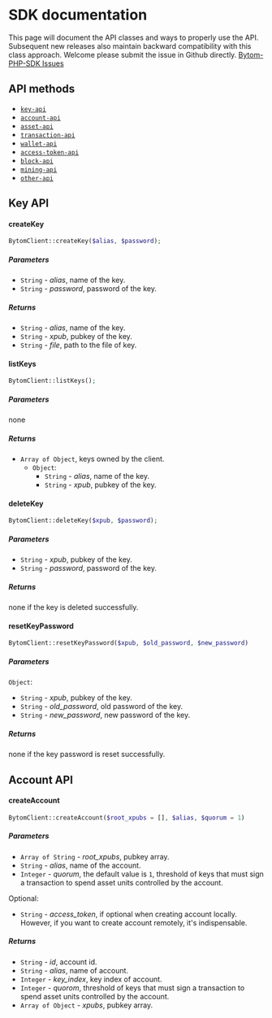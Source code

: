 # SDK documentation

This page will document the API classes and ways to properly use the API.
Subsequent new releases also maintain backward compatibility with this class approach.
Welcome please submit the issue in Github directly.
[Bytom-PHP-SDK Issues](https://github.com/lxlxw/bytom-php-sdk/issues)

## API methods

* [`key-api`](#key-api)
* [`account-api`](#account-api)
* [`asset-api`](#asset-api)
* [`transaction-api`](#transaction-api)
* [`wallet-api`](#wallet-api)
* [`access-token-api`](#access-token-api)
* [`block-api`](#block-api)
* [`mining-api`](#mining-api)
* [`other-api`](#other-api)

## Key API

#### createKey

```php
BytomClient::createKey($alias, $password);
```

##### Parameters

- `String` - *alias*, name of the key.
- `String` - *password*, password of the key.

##### Returns

- `String` - *alias*, name of the key.
- `String` - *xpub*, pubkey of the key.
- `String` - *file*, path to the file of key.

#### listKeys

```php
BytomClient::listKeys();
```

##### Parameters

none

##### Returns

- `Array of Object`, keys owned by the client.
  - `Object`:
    - `String` - *alias*, name of the key.
    - `String` - *xpub*, pubkey of the key.

#### deleteKey

```php
BytomClient::deleteKey($xpub, $password);
```

##### Parameters

- `String` - *xpub*, pubkey of the key.
- `String` - *password*, password of the key.

##### Returns

none if the key is deleted successfully.

#### resetKeyPassword

```php
BytomClient::resetKeyPassword($xpub, $old_password, $new_password)
```

##### Parameters

`Object`:

- `String` - *xpub*, pubkey of the key.
- `String` - *old_password*, old password of the key.
- `String` - *new_password*, new password of the key.

##### Returns

none if the key password is reset successfully.


## Account API

#### createAccount
```php
BytomClient::createAccount($root_xpubs = [], $alias, $quorum = 1)
```

##### Parameters

- `Array of String` - *root_xpubs*, pubkey array.
- `String` - *alias*, name of the account.
- `Integer` - *quorum*, the default value is `1`, threshold of keys that must sign a transaction to spend asset units controlled by the account.

Optional:

- `String` - *access_token*, if optional when creating account locally. However, if you want to create account remotely, it's indispensable.

##### Returns

- `String` - *id*, account id.
- `String` - *alias*, name of account.
- `Integer` - *key_index*, key index of account.
- `Integer` - *quorom*, threshold of keys that must sign a transaction to spend asset units controlled by the account.
- `Array of Object` - *xpubs*, pubkey array.
